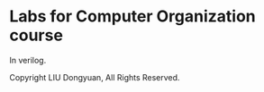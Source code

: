 Labs for Computer Organization course
==========================
In verilog.

Copyright LIU Dongyuan, All Rights Reserved.
